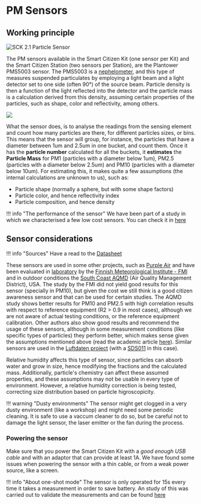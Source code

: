 PM Sensors
==============

## Working principle

<a data-flickr-embed="true"  title="SCK 2.1 Particle Sensor"><img src="https://live.staticflickr.com/65535/47950939936_8942068512_h.jpg" alt="SCK 2.1 Particle Sensor"></a>

The PM sensors available in the Smart Citizen Kit (one sensor per Kit) and the Smart Citizen Station (two sensors per Station), are the Plantower PMS5003 sensor. The PMS5003 is a [nephelometer](https://en.wikipedia.org/wiki/Nephelometer), and this type of measures suspended particulates by employing a light beam and a light detector set to one side (often 90°) of the source beam. Particle density is then a function of the light reflected into the detector and the particle mass is a calculation derived from this density, assuming certain properties of the particles, such as shape, color and reflectivity, among others. 

![](https://i.imgur.com/aNlzRba.png)

What the sensor does, is to analyse the readings from the sensing element and count how many particles are there, for different particles sizes, or bins. This means that the sensor will group, for instance, the particles that have a diameter between 1um and 2.5um in one bucket, and count them. Once it has the **particle number** calculated for all the buckets, it **estimates** the **Particle Mass** for PM1 (particles with a diameter below 1um), PM2.5 (particles with a diameter below 2.5um) and PM10 (particles with a diameter below 10um). For estimating this, it makes quite a few assumptions (the internal calculations are unknown to us), such as:

- Particle shape (normally a sphere, but with some shape factors)
- Particle color, and hence reflectivity index
- Particle composition, and hence density

!!! info "The performance of the sensor"
    We have been part of a study in which we characterised a few low cost sensors. You can check it in [here](https://doi.org/10.5194/amt-2019-422)

## Sensor considerations

!!! info "Sources"
    Have a read to the [Datasheet](https://cdn-shop.adafruit.com/product-files/3686/plantower-pms5003-manual_v2-3.pdf)

These sensors are used in some other projects, such as [Purple Air](https://www2.purpleair.com/) and have been evaluated in [laboratory](https://doi.org/10.5194/amt-2019-422) by the [Finnish Meteorological Institute - FMI](https://en.ilmatieteenlaitos.fi/) and in outdoor conditions the [South Coast AQMD](http://www.aqmd.gov/docs/default-source/aq-spec/field-evaluations/purpleair---field-evaluation.pd) (Air Quality Management District), USA. The study by the FMI did not yield good results for this sensor (specially in PM10), but given the cost we still think is a good citizen awareness sensor and that can be used for certain studies. The AQMD study shows better results for PM10 and PM2.5 with high correlation results with respect to reference equipment (R2 > 0.9 in most cases), although we are not aware of actual testing conditions, or the reference equipment calibration. Other authors also show good results and recommend the usage of these sensors, although in some measurement conditions (like specific types of particles) they perform better, which makes sense given the assumptions mentioned above (read the academic article [here](https://doi.org/10.1016/j.envpol.2018.11.065)). Similar sensors are used in the [Luftdaten project](https://luftdaten.info/en/home-en/) (with a [SDS011](https://inovafitness.de/produkt/sds011/) in this case).

Relative humidity affects this type of sensor, since particles can absorb water and grow in size, hence modifying the fractions and the calculated mass. Additionally, particle's chemistry can affect these assumed properties, and these assumptions may not be usable in every type of environment. However, a relative humidity correction is being tested, correcting size distribution based on particle higroscopicity.

!!! warning "Dusty environments"
    The sensor might get clogged in a very dusty environment (like a workshop) and might need some periodic cleaning. It is safe to use a vaccum cleaner to do so, but be careful not to damage the light sensor, the laser emitter or the fan during the process. 

### Powering the sensor

Make sure that you power the Smart Citizen Kit with a _good enough USB cable_ and with an adaptor that can provide at least 1A. We have found some issues when powering the sensor with a thin cable, or from a weak power source, like a screen.

!!! info "About one-shot mode"
    The sensor is only operated for 15s every time it takes a measurement in order to save battery. An study of this was carried out to validate the measurements and can be found [here](/assets/notes/one-shot-pmsx003-analysis.pdf)






